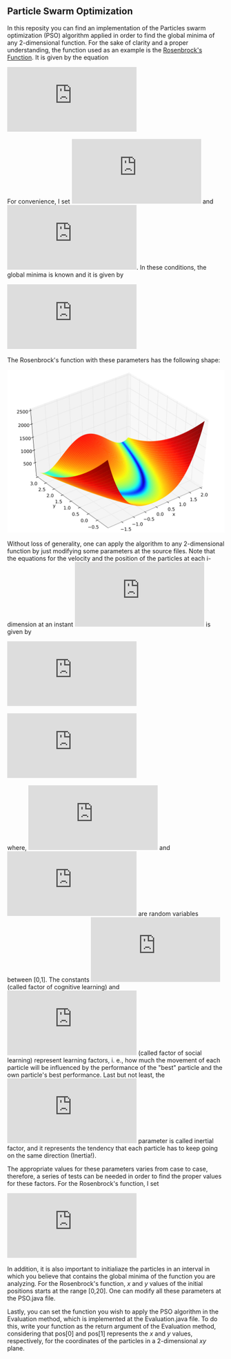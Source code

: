 <h2>Particle Swarm Optimization</h2>

In this reposity you can find an implementation of the Particles swarm optimization (PSO) algorithm applied in order to find the global minima of any 2-dimensional function. For the sake of clarity and a proper understanding, the function used as an example is the <a href="https://en.wikipedia.org/wiki/Rosenbrock_function">Rosenbrock's Function</a>. It is given by the equation

![Rosenbrock equation](http://latex.codecogs.com/gif.latex?f%28x%2Cy%29%20%3D%20%28a-x%29%5E2%20&plus;%20b%28y-x%5E2%29%5E2)

For convenience, I set ![a](http://latex.codecogs.com/gif.latex?a%3D1) and ![](http://latex.codecogs.com/gif.latex?b%3D100). In these conditions, the global minima is known and it is given by
 
 ![Global minima](http://latex.codecogs.com/gif.latex?f%281%2C1%29%20%3D%200)

The Rosenbrock's function with these parameters has the following shape:

![Rosenbrock's function](Rosenbrock_function.png)

Without loss of generality, one can apply the algorithm to any 2-dimensional function by just modifying some parameters at the source files. Note that the equations for the velocity and the position of the particles at each i-dimension at an instant ![t](http://latex.codecogs.com/gif.latex?%5Cinline%20%5Cdpi%7B150%7D%20%5Csmall%20t%20%3D%20n&plus;1) is given by

![velocity](http://latex.codecogs.com/gif.latex?%5Cinline%20%5Cdpi%7B150%7D%20%5Csmall%20v_i%28n&plus;1%29%20%3D%20wv_i%28n%29%20&plus;%20%5Crho_%7B1%7DC_1%28p_%7Bbest%7D_%7Bi%7D%28n%29%20-%20pos_%7Bi%7D%28n%29%29%20&plus;%20%5Crho_%7B2%7DC_2%28g_%7Bbest%7D%28n%29%20-%20pos_%7Bi%7D%28n%29%29)

![position](http://latex.codecogs.com/gif.latex?%5Cinline%20%5Cdpi%7B150%7D%20%5Csmall%20pos_i%28n&plus;1%29%20%3D%20pos_i%28n%29%20&plus;%20v_i%28n&plus;1%29)

where, ![rho1](http://latex.codecogs.com/gif.latex?%5Cinline%20%5Cdpi%7B150%7D%20%5Csmall%20%5Crho_1) and ![rho2](http://latex.codecogs.com/gif.latex?%5Cinline%20%5Cdpi%7B150%7D%20%5Csmall%20%5Crho_2) are random variables between [0,1]. The constants ![C1](http://latex.codecogs.com/gif.latex?%5Cinline%20%5Cdpi%7B150%7D%20%5Csmall%20C_1) (called factor of cognitive learning) and ![C1](http://latex.codecogs.com/gif.latex?%5Cinline%20%5Cdpi%7B150%7D%20%5Csmall%20C_2) (called factor of social learning) represent learning factors, i. e., how much the movement of each particle will be influenced by the performance of the "best" particle and the own particle's best performance. Last but not least, the ![w](http://latex.codecogs.com/gif.latex?%5Cinline%20%5Cdpi%7B150%7D%20%5Csmall%20w) parameter is called inertial factor, and it represents the tendency that each particle has to keep going on the same direction (Inertia!).

The appropriate values for these parameters varies from case to case, therefore, a series of tests can be needed in order to find the proper values for these factors. For the Rosenbrock's function, I set

![parameters](http://latex.codecogs.com/gif.latex?%5Cinline%20%5Cdpi%7B150%7D%20%5Csmall%20%5C%5C%20C_1%20%3D%200.5%20%5C%5C%20C_2%20%3D%200.5%20%5C%5C%20w%20%3D%200.8)

In addition, it is also important to initialiaze the particles in an interval in which you believe that contains the global minima of the function you are analyzing. For the Rosenbrock's function, <i>x</i> and <i>y</i> values of the initial positions starts at the range [0,20]. One can modify all these parameters at the PSO.java file.

Lastly, you can set the function you wish to apply the PSO algorithm in the Evaluation method, which is implemented at the Evaluation.java file. To do this, write your function as the return argument of the Evaluation method, considering that pos[0] and pos[1] represents the <i>x</i> and <i>y</i> values, respectively, for the coordinates of the particles in a 2-dimensional <i>xy</i> plane.

